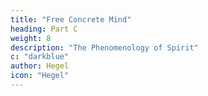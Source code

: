 ```yaml
---
title: "Free Concrete Mind"
heading: Part C
weight: 8
description: "The Phenomenology of Spirit"
c: "darkblue"
author: Hegel
icon: "Hegel"
---
```

